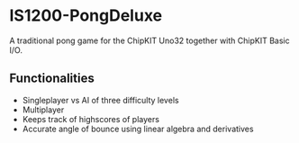 # IS1200-PongDeluxe
A traditional pong game for the ChipKIT Uno32 together with ChipKIT Basic I/O.

## Functionalities 
- Singleplayer vs AI of three difficulty levels
- Multiplayer 
- Keeps track of highscores of players 
- Accurate angle of bounce using linear algebra and derivatives
